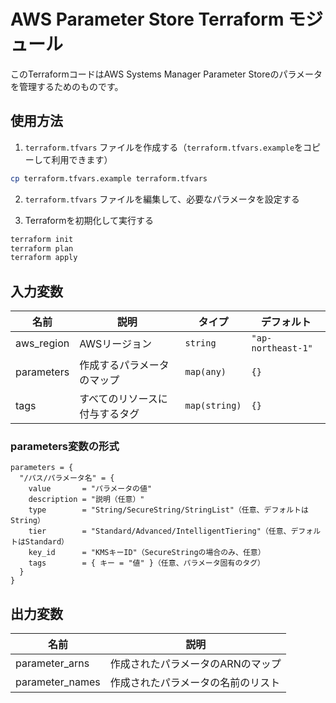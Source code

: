 # AWS Parameter Store Terraform モジュール

このTerraformコードはAWS Systems Manager Parameter Storeのパラメータを管理するためのものです。

## 使用方法

1. `terraform.tfvars` ファイルを作成する（`terraform.tfvars.example`をコピーして利用できます）
```bash
cp terraform.tfvars.example terraform.tfvars
```

2. `terraform.tfvars` ファイルを編集して、必要なパラメータを設定する

3. Terraformを初期化して実行する
```bash
terraform init
terraform plan
terraform apply
```

## 入力変数

| 名前 | 説明 | タイプ | デフォルト |
|------|-------------|------|---------|
| aws_region | AWSリージョン | `string` | `"ap-northeast-1"` |
| parameters | 作成するパラメータのマップ | `map(any)` | `{}` |
| tags | すべてのリソースに付与するタグ | `map(string)` | `{}` |

### parameters変数の形式

```hcl
parameters = {
  "/パス/パラメータ名" = {
    value       = "パラメータの値"
    description = "説明（任意）"
    type        = "String/SecureString/StringList"（任意、デフォルトはString）
    tier        = "Standard/Advanced/IntelligentTiering"（任意、デフォルトはStandard）
    key_id      = "KMSキーID"（SecureStringの場合のみ、任意）
    tags        = { キー = "値" }（任意、パラメータ固有のタグ）
  }
}
```

## 出力変数

| 名前 | 説明 |
|------|-------------|
| parameter_arns | 作成されたパラメータのARNのマップ |
| parameter_names | 作成されたパラメータの名前のリスト | 